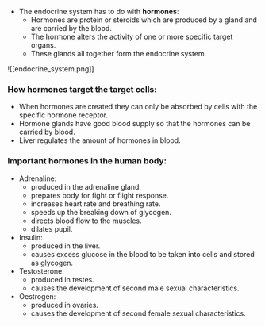 - The endocrine system has to do with **hormones**:
	- Hormones are protein or steroids which are produced by a gland and are carried by the blood.
	- The hormone alters the activity of one or more specific target organs.
	- These glands all together form the endocrine system.

![[endocrine_system.png]]

### How hormones target the target cells:
- When hormones are created they can only be absorbed by cells with the specific hormone receptor.
- Hormone glands have good blood supply so that the hormones can be carried by blood.
- Liver regulates the amount of hormones in blood.

### Important hormones in the human body:
- Adrenaline:
	- produced in the adrenaline gland.
	- prepares body for fight or flight response.
	- increases heart rate and breathing rate.
	- speeds up the breaking down of glycogen.
	- directs blood flow to the muscles.
	- dilates pupil.
- Insulin:
	- produced in the liver.
	- causes excess glucose in the blood to be taken into cells and stored as glycogen.
- Testosterone:
	- produced in testes.
	- causes the development of second male sexual characteristics.
- Oestrogen:
	- produced in ovaries.
	- causes the development of second female sexual characteristics.